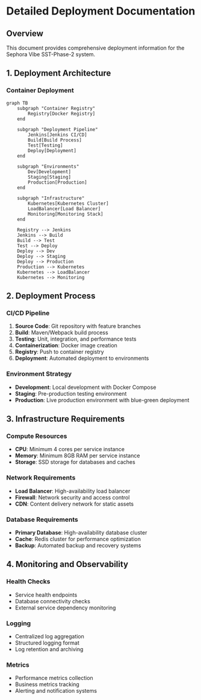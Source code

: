 # Detailed Deployment Documentation

## Overview
This document provides comprehensive deployment information for the Sephora Vibe SST-Phase-2 system.

## 1. Deployment Architecture

### Container Deployment
```mermaid
graph TB
    subgraph "Container Registry"
        Registry[Docker Registry]
    end
    
    subgraph "Deployment Pipeline"
        Jenkins[Jenkins CI/CD]
        Build[Build Process]
        Test[Testing]
        Deploy[Deployment]
    end
    
    subgraph "Environments"
        Dev[Development]
        Staging[Staging]
        Production[Production]
    end
    
    subgraph "Infrastructure"
        Kubernetes[Kubernetes Cluster]
        LoadBalancer[Load Balancer]
        Monitoring[Monitoring Stack]
    end
    
    Registry --> Jenkins
    Jenkins --> Build
    Build --> Test
    Test --> Deploy
    Deploy --> Dev
    Deploy --> Staging
    Deploy --> Production
    Production --> Kubernetes
    Kubernetes --> LoadBalancer
    Kubernetes --> Monitoring
```

## 2. Deployment Process

### CI/CD Pipeline
1. **Source Code**: Git repository with feature branches
2. **Build**: Maven/Webpack build process
3. **Testing**: Unit, integration, and performance tests
4. **Containerization**: Docker image creation
5. **Registry**: Push to container registry
6. **Deployment**: Automated deployment to environments

### Environment Strategy
- **Development**: Local development with Docker Compose
- **Staging**: Pre-production testing environment
- **Production**: Live production environment with blue-green deployment

## 3. Infrastructure Requirements

### Compute Resources
- **CPU**: Minimum 4 cores per service instance
- **Memory**: Minimum 8GB RAM per service instance
- **Storage**: SSD storage for databases and caches

### Network Requirements
- **Load Balancer**: High-availability load balancer
- **Firewall**: Network security and access control
- **CDN**: Content delivery network for static assets

### Database Requirements
- **Primary Database**: High-availability database cluster
- **Cache**: Redis cluster for performance optimization
- **Backup**: Automated backup and recovery systems

## 4. Monitoring and Observability

### Health Checks
- Service health endpoints
- Database connectivity checks
- External service dependency monitoring

### Logging
- Centralized log aggregation
- Structured logging format
- Log retention and archiving

### Metrics
- Performance metrics collection
- Business metrics tracking
- Alerting and notification systems
